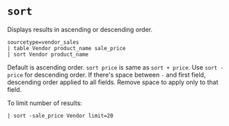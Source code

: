 # `sort`

Displays results in ascending or descending order.

```
sourcetype=vendor_sales
| table Vendor product_name sale_price
| sort Vendor product_name
```

Default is ascending order. `sort price` is same as `sort + price`. Use `sort -price` for descending order. If there's space between `-` and first field, descending order applied to all fields. Remove space to apply only to that field.

To limit number of results:

`| sort -sale_price Vendor limit=20`
